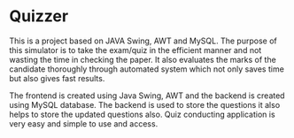 # Quizzer
This is a project based on JAVA Swing, AWT and MySQL. The purpose of this simulator is to take the exam/quiz in the efficient manner and not wasting the time in checking the paper. It also evaluates the marks of the candidate thoroughly through automated system which not only saves time but also gives fast results. 

The frontend is created using Java Swing, AWT and the backend is created using MySQL database. The backend is used to store the questions it also helps to store the updated questions also. Quiz conducting application is very easy and simple to use and access.
